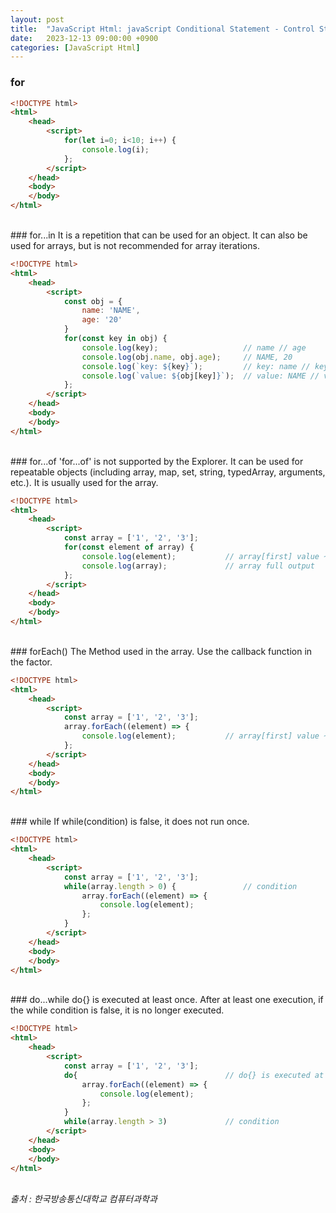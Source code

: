 ```yaml
---
layout: post
title:  "JavaScript Html: javaScript Conditional Statement - Control Structure - for / for...in / for...of / forEach() / while / do...while"
date:   2023-12-13 09:00:00 +0900
categories: [JavaScript Html]
---
```


### for   
   
```html
<!DOCTYPE html>
<html>
    <head>
        <script>
            for(let i=0; i<10; i++) {
                console.log(i);
            };
        </script>
    </head>
    <body>
    </body>
</html>
```
   
<br />
### for...in   
It is a repetition that can be used for an object.   
It can also be used for arrays, but is not recommended for array iterations.   
   
```html
<!DOCTYPE html>
<html>
    <head>
        <script>
            const obj = {
                name: 'NAME',
                age: '20'
            }
            for(const key in obj) {
                console.log(key);                   // name // age
                console.log(obj.name, obj.age);     // NAME, 20
                console.log(`key: ${key}`);         // key: name // key: age
                console.log(`value: ${obj[key]}`);  // value: NAME // value: 20
            };
        </script>
    </head>
    <body>
    </body>
</html>
```
   
<br />
### for...of   
'for...of' is not supported by the Explorer.   
It can be used for repeatable objects (including array, map, set, string, typedArray, arguments, etc.).   
It is usually used for the array.   
   
```html
<!DOCTYPE html>
<html>
    <head>
        <script>
            const array = ['1', '2', '3'];
            for(const element of array) {
                console.log(element);           // array[first] value ~ array[last] value
                console.log(array);             // array full output
            };
        </script>
    </head>
    <body>
    </body>
</html>
```
   
<br />
### forEach()   
The Method used in the array.   
Use the callback function in the factor.   
   
```html
<!DOCTYPE html>
<html>
    <head>
        <script>
            const array = ['1', '2', '3'];
            array.forEach((element) => {
                console.log(element);           // array[first] value ~ array[last] value
            };
        </script>
    </head>
    <body>
    </body>
</html>
```
   
<br />
### while   
If while(condition) is false, it does not run once.   
   
```html
<!DOCTYPE html>
<html>
    <head>
        <script>
            const array = ['1', '2', '3'];
            while(array.length > 0) {               // condition
                array.forEach((element) => {
                    console.log(element);
                };
            }
        </script>
    </head>
    <body>
    </body>
</html>
```
   
<br />
### do...while   
do{} is executed at least once.   
After at least one execution, if the while condition is false, it is no longer executed.   
   
```html
<!DOCTYPE html>
<html>
    <head>
        <script>
            const array = ['1', '2', '3'];
            do{                                 // do{} is executed at least once.
                array.forEach((element) => {
                    console.log(element);
                };
            }
            while(array.length > 3)             // condition
        </script>
    </head>
    <body>
    </body>
</html>
```
   
<br />
<cite>출처 : 한국방송통신대학교 컴퓨터과학과</cite>
